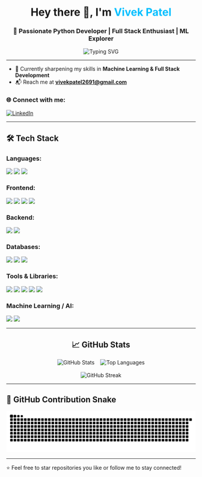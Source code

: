 <h1 align="center">Hey there 👋, I'm <span style="color:#00bfff;">Vivek Patel</span></h1>
<h3 align="center">🚀 Passionate Python Developer | Full Stack Enthusiast | ML Explorer</h3>

<p align="center">
  <img src="https://readme-typing-svg.demolab.com?font=Fira+Code&size=20&pause=1000&center=true&vCenter=true&width=435&lines=Writing+clean+code...;Learning+new+tech...;Building+cool+projects..." alt="Typing SVG" />
</p>

---

- 🎯 Currently sharpening my skills in **Machine Learning & Full Stack Development**
- 📬 Reach me at **vivekpatel2691@gmail.com**

<h3 align="left">🌐 Connect with me:</h3>
<p align="left">
  <a href="https://linkedin.com/in/vivek-patel-a292912ab" target="_blank">
    <img src="https://img.shields.io/badge/LinkedIn-blue?logo=linkedin&style=for-the-badge" alt="LinkedIn" />
  </a>
</p>

---

<h2>🛠️ Tech Stack</h2>

<h3>Languages:</h3>
<p> <img src="https://img.shields.io/badge/Python-3776AB?style=for-the-badge&logo=python&logoColor=white"/> <img src="https://img.shields.io/badge/Java-007396?style=for-the-badge&logo=java&logoColor=white"/> <img src="https://img.shields.io/badge/JavaScript-F7DF1E?style=for-the-badge&logo=javascript&logoColor=black"/> </p>


<h3>Frontend:</h3>

<p> <img src="https://img.shields.io/badge/HTML5-E34F26?style=for-the-badge&logo=html5&logoColor=white"/> <img src="https://img.shields.io/badge/CSS3-1572B6?style=for-the-badge&logo=css3&logoColor=white"/> <img src="https://img.shields.io/badge/Bootstrap-7952B3?style=for-the-badge&logo=bootstrap&logoColor=white"/> <img src="https://img.shields.io/badge/Tailwind_CSS-06B6D4?style=for-the-badge&logo=tailwind-css&logoColor=white"/> </p>

<h3>Backend:</h3>
<p> <img src="https://img.shields.io/badge/Node.js-339933?style=for-the-badge&logo=node.js&logoColor=white"/> <img src="https://img.shields.io/badge/Express.js-000000?style=for-the-badge&logo=express&logoColor=white"/> </p>


<h3>Databases:</h3>
<p> <img src="https://img.shields.io/badge/MongoDB-47A248?style=for-the-badge&logo=mongodb&logoColor=white"/> <img src="https://img.shields.io/badge/MySQL-4479A1?style=for-the-badge&logo=mysql&logoColor=white"/> <img src="https://img.shields.io/badge/PostgreSQL-4169E1?style=for-the-badge&logo=postgresql&logoColor=white"/> </p>


<h3>Tools & Libraries:</h3>
<p>
  <img src="https://img.shields.io/badge/Git-F05032?style=for-the-badge&logo=git&logoColor=white"/>
  <img src="https://img.shields.io/badge/Pandas-150458?style=for-the-badge&logo=pandas&logoColor=white"/>
  <img src="https://img.shields.io/badge/Seaborn-000000?style=for-the-badge&logo=seaborn&logoColor=white"/>
  <img src="https://img.shields.io/badge/NumPy-013243?style=for-the-badge&logo=numpy&logoColor=white"/>
  <img src="https://img.shields.io/badge/Matplotlib-11557C?style=for-the-badge&logo=matplotlib&logoColor=white"/>
</p>


<h3>Machine Learning / AI:</h3>
<p> <img src="https://img.shields.io/badge/Scikit_Learn-F7931E?style=for-the-badge&logo=scikit-learn&logoColor=white"/> <img src="https://img.shields.io/badge/TensorFlow-FF6F00?style=for-the-badge&logo=tensorflow&logoColor=white"/> </p>

---


<h2 align="center">📈 GitHub Stats</h2>

<div align="center">
  <img src="https://github-readme-stats.vercel.app/api?username=vivekpatel-1962&show_icons=true&theme=github_dark&hide_border=false&border_radius=10" alt="GitHub Stats" height="170"/>
  &nbsp;&nbsp;
  <img src="https://github-readme-stats.vercel.app/api/top-langs/?username=vivekpatel-1962&layout=compact&theme=github_dark&hide_border=false&border_radius=10" alt="Top Languages" height="170"/>
</div>

<br/>

<div align="center">
  <img src="https://github-readme-streak-stats.herokuapp.com/?user=vivekpatel-1962&theme=github_dark&hide_border=false&border_radius=10" alt="GitHub Streak" width="600"/>
</div>







---

<h2>🐍 GitHub Contribution Snake</h2>
<picture>
  <source media="(prefers-color-scheme: dark)" srcset="https://raw.githubusercontent.com/Deeppanchal2108/Deeppanchal2108/output/github-contribution-grid-snake-dark.svg">
  <source media="(prefers-color-scheme: light)" srcset="https://raw.githubusercontent.com/Deeppanchal2108/Deeppanchal2108/output/github-contribution-grid-snake.svg">
  <img alt="GitHub contribution snake animation" src="https://raw.githubusercontent.com/Deeppanchal2108/Deeppanchal2108/output/github-contribution-grid-snake.svg">
</picture>

---

⭐️ Feel free to star repositories you like or follow me to stay connected!
